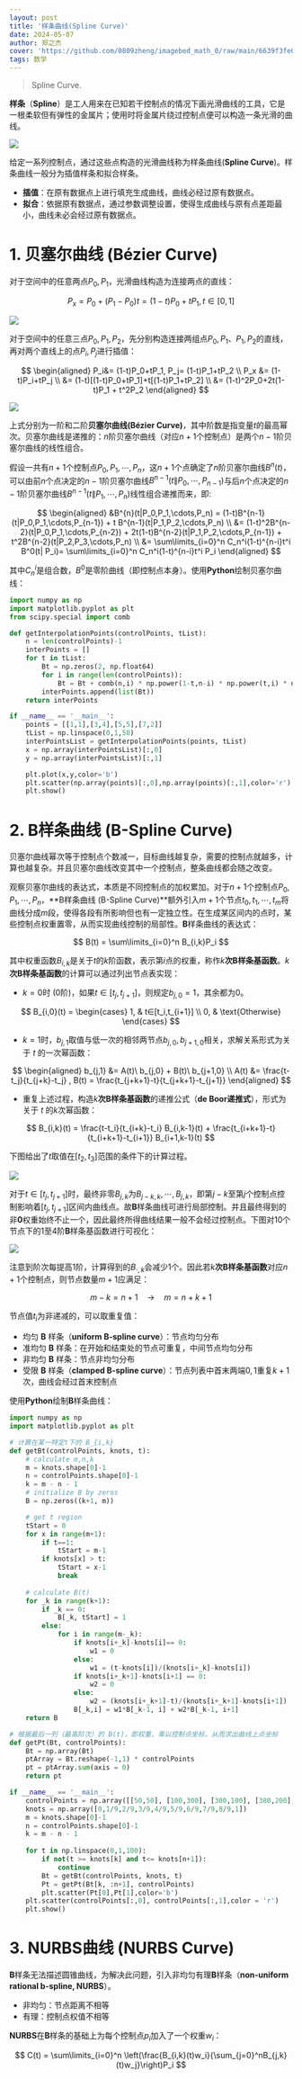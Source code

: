 ```yaml
---
layout: post
title: '样条曲线(Spline Curve)'
date: 2024-05-07
author: 郑之杰
cover: 'https://github.com/0809zheng/imagebed_math_0/raw/main/6639f3fe0ea9cb140379ee9e.png'
tags: 数学
---
```


> Spline Curve.

**样条**（**Spline**）是工人用来在已知若干控制点的情况下画光滑曲线的工具，它是一根柔软但有弹性的金属片；使用时将金属片绕过控制点便可以构造一条光滑的曲线。

![](https://github.com/0809zheng/imagebed_math_0/raw/main/6639f3fe0ea9cb140379ee9e.png)

给定一系列控制点，通过这些点构造的光滑曲线称为样条曲线(**Spline Curve**)。样条曲线一般分为插值样条和拟合样条。
- **插值**：在原有数据点上进行填充生成曲线，曲线必经过原有数据点。
- **拟合**：依据原有数据点，通过参数调整设置，使得生成曲线与原有点差距最小，曲线未必会经过原有数据点。

# 1. 贝塞尔曲线 (Bézier Curve)

对于空间中的任意两点$P_0,P_1$，光滑曲线构造为连接两点的直线：

$$
P_x= P_0+(P_1-P_0)t=(1-t)P_0+tP_1, t\in[0,1]
$$

![](https://github.com/0809zheng/imagebed_math_0/raw/main/66a219e5d9c307b7e94cc14f.png)

对于空间中的任意三点$P_0,P_1,P_2$，先分别构造连接两组点$P_0,P_1$、$P_1,P_2$的直线，再对两个直线上的点$P_i,P_j$进行插值：

$$
\begin{aligned}
P_i&= (1-t)P_0+tP_1, P_j= (1-t)P_1+tP_2 \\
P_x &= (1-t)P_i+tP_j \\
&= (1-t)[(1-t)P_0+tP_1]+t[(1-t)P_1+tP_2] \\
&= (1-t)^2P_0+2t(1-t)P_1 + t^2P_2
\end{aligned}
$$

![](https://github.com/0809zheng/imagebed_math_0/raw/main/66a21bd2d9c307b7e94e6143.png)

上式分别为一阶和二阶**贝塞尔曲线(Bézier Curve)**，其中阶数是指变量$t$的最高幂次。贝塞尔曲线是递推的：$n$阶贝塞尔曲线（对应$n+1$个控制点）是两个$n-1$阶贝塞尔曲线的线性组合。

假设一共有$n+1$个控制点$P_0,P_1,\cdots,P_n$，这$n+1$个点确定了$n$阶贝塞尔曲线$B^{n}(t)$，可以由前$n$个点决定的$n-1$阶贝塞尔曲线$B^{n-1}(t\|P_0,\cdots,P_{n-1})$与后$n$个点决定的$n-1$阶贝塞尔曲线$B^{n-1}(t\|P_1,\cdots,P_n)$线性组合递推而来，即:

$$
\begin{aligned}
&B^{n}(t|P_0,P_1,\cdots,P_n) = (1-t)B^{n-1}(t|P_0,P_1,\cdots,P_{n-1}) + t B^{n-1}(t|P_1,P_2,\cdots,P_n) \\
&= (1-t)^2B^{n-2}(t|P_0,P_1,\cdots,P_{n-2}) + 2t(1-t)B^{n-2}(t|P_1,P_2,\cdots,P_{n-1}) + t^2B^{n-2}(t|P_2,P_3,\cdots,P_n) \\
&= \sum\limits_{i=0}^n C_n^i(1-t)^{n-i}t^i B^0(t| P_i)= \sum\limits_{i=0}^n C_n^i(1-t)^{n-i}t^i P_i
\end{aligned}
$$

其中$C_n^i$是组合数，$B^0$是零阶曲线（即控制点本身）。使用**Python**绘制贝塞尔曲线：

```python
import numpy as np
import matplotlib.pyplot as plt
from scipy.special import comb

def getInterpolationPoints(controlPoints, tList):
	n = len(controlPoints)-1
	interPoints = []
	for t in tList:
		Bt = np.zeros(2, np.float64)
		for i in range(len(controlPoints)):
			Bt = Bt + comb(n,i) * np.power(1-t,n-i) * np.power(t,i) * np.array(controlPoints[i])
		interPoints.append(list(Bt))
	return interPoints

if __name__ == '__main__':
	points = [[1,1],[3,4],[5,5],[7,2]]
	tList = np.linspace(0,1,50)
	interPointsList = getInterpolationPoints(points, tList)
	x = np.array(interPointsList)[:,0]
	y = np.array(interPointsList)[:,1]

	plt.plot(x,y,color='b')
	plt.scatter(np.array(points)[:,0],np.array(points)[:,1],color='r')
	plt.show()
```

# 2. B样条曲线 (B-Spline Curve)

贝塞尔曲线幂次等于控制点个数减一，目标曲线越复杂，需要的控制点就越多，计算也越复杂。并且贝塞尔曲线改变其中一个控制点，整条曲线都会随之改变。

观察贝塞尔曲线的表达式，本质是不同控制点的加权累加。对于$n+1$个控制点$P_0,P_1,\cdots,P_n$，**B样条曲线 (B-Spline Curve)**额外引入$m+1$个节点$t_0,t_1,\cdots,t_m$将曲线分成$m$段，使得各段有所影响但也有一定独立性。在生成某区间内的点时，某些控制点权重置零，从而实现曲线控制的局部性。**B**样条曲线的表达式：

$$
B(t) = \sum\limits_{i=0}^n B_{i,k}P_i
$$

其中权重函数$B_{i,k}$是关于$t$的$k$阶函数，表示第$i$点的权重，称作$k$**次B样条基函数**。$k$**次B样条基函数**的计算可以通过列出节点表实现：
- $k = 0$时 ($0$阶)，如果$t\in [t_j,t_{j+1}]$，则规定$b_{j,0} = 1$，其余都为$0$。
  
$$
B_{i,0}(t) = \begin{cases}
1, & t∈[t_i,t_{i+1}] \\
0,  &  \text{Otherwise}
\end{cases}
$$

- $k = 1$时，$b_{j,1}$取值与低一次的相邻两节点$b_{j,0},b_{j+1,0}$相关，求解关系形式为关于 $t$ 的一次幂函数：

$$
\begin{aligned}
b_{j,1} &= A(t)\ b_{j,0} + B(t)\ b_{j+1,0} \\
A(t) &= \frac{t-t_j}{t_{j+k}-t_j} , B(t) = \frac{t_{j+k+1}-t}{t_{j+k+1}-t_{j+1}}
\end{aligned}
$$

- 重复上述过程，构造$k$**次B样条基函数**的递推公式（**de Boor递推式**），形式为关于 $t$ 的$k$次幂函数：

$$
B_{i,k}(t) = \frac{t-t_i}{t_{i+k}-t_i} B_{i,k-1}(t) + \frac{t_{i+k+1}-t}{t_{i+k+1}-t_{i+1}} B_{i+1,k-1}(t)
$$

下图给出了$t$取值在$[t_2,t_3]$范围的条件下的计算过程。

![](https://github.com/0809zheng/imagebed_math_0/raw/main/66a2313fd9c307b7e961b2d8.png)

对于$t\in[t_j,t_{j+1}]$时，最终非零$B_{j,k}$为$B_{j-k,k},\cdots,B_{j,k}$，即第$j−k$至第$j$个控制点控制影响着$[t_j,t_{j+1}]$区间内曲线点。故**B**样条曲线可进行局部控制。并且最终得到的非**0**权重始终不止一个，因此最终所得曲线结果一般不会经过控制点。下图对$10$个节点下的$1$至$4$阶**B**样条基函数进行可视化：

![](https://github.com/0809zheng/imagebed_math_0/raw/main/66a234a9d9c307b7e9644c14.png)

注意到阶次每提高$1$阶，计算得到的$B_{\cdot,k}$会减少$1$个。因此若$k$**次B样条基函数**对应$n+1$个控制点，则节点数量$m+1$应满足：

$$
m-k = n+1 \quad \to \quad m=n+k+1
$$

节点值$t_i$为非递减的，可以取重复值：
- 均匀 **B** 样条（**uniform B-spline curve**）：节点均匀分布
- 准均匀 **B** 样条：在开始和结束处的节点可重复，中间节点均匀分布
- 非均匀 **B** 样条：节点非均匀分布
- 受限 **B** 样条（**clamped B-spline curve**）：节点列表中首末两端$0,1$重复$k+1$次，曲线会经过首末控制点

使用**Python**绘制**B**样条曲线：

```python
import numpy as np
import matplotlib.pyplot as plt

# 计算在某一特定t下的 B_{i,k}
def getBt(controlPoints, knots, t):
	# calculate m,n,k
	m = knots.shape[0]-1
	n = controlPoints.shape[0]-1
	k = m - n - 1
	# initialize B by zeros 
	B = np.zeros((k+1, m))

	# get t region
	tStart = 0
	for x in range(m+1):
		if t==1:
			tStart = m-1
		if knots[x] > t:
			tStart = x-1
			break
	 
	# calculate B(t)
	for _k in range(k+1):
		if _k == 0:
			B[_k, tStart] = 1
		else:
			for i in range(m-_k):
				if knots[i+_k]-knots[i]== 0:
					w1 = 0
				else:
					w1 = (t-knots[i])/(knots[i+_k]-knots[i]) 
				if knots[i+_k+1]-knots[i+1] == 0:
					w2 = 0
				else:
					w2 = (knots[i+_k+1]-t)/(knots[i+_k+1]-knots[i+1])
				B[_k,i] = w1*B[_k-1, i] + w2*B[_k-1, i+1]
	return B

# 根据最后一列（最高阶次）的 B(t)，即权重，乘以控制点坐标，从而求出曲线上点坐标
def getPt(Bt, controlPoints):
	Bt = np.array(Bt)
	ptArray = Bt.reshape(-1,1) * controlPoints
	pt = ptArray.sum(axis = 0)
	return pt

if __name__ == '__main__':
	controlPoints = np.array([[50,50], [100,300], [300,100], [380,200], [400,600]])
	knots = np.array([0,1/9,2/9,3/9,4/9,5/9,6/9,7/9,8/9,1])
	m = knots.shape[0]-1
	n = controlPoints.shape[0]-1
	k = m - n - 1
    
	for t in np.linspace(0,1,100):
		if not(t >= knots[k] and t<= knots[n+1]):
			continue
		Bt = getBt(controlPoints, knots, t)
		Pt = getPt(Bt[k, :n+1], controlPoints)
		plt.scatter(Pt[0],Pt[1],color='b')
	plt.scatter(controlPoints[:,0], controlPoints[:,1],color = 'r')
	plt.show()
```

# 3. NURBS曲线 (NURBS Curve)

**B**样条无法描述圆锥曲线，为解决此问题，引入非均匀有理**B**样条（**non-uniform rational b-spline, NURBS**）。
- 非均匀：节点距离不相等
- 有理：控制点权值不相等

**NURBS**在**B**样条的基础上为每个控制点$p_i$加入了一个权重$w_i$：

$$
C(t) = \sum\limits_{i=0}^n \left(\frac{B_{i,k}(t)w_i}{\sum_{j=0}^nB_{j,k}(t)w_j}\right)P_i
$$

